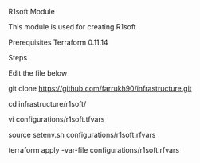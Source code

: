 R1soft Module

This module is used for creating R1soft

Prerequisites
Terraform 0.11.14




Steps

Edit the file below

git clone https://github.com/farrukh90/infrastructure.git

cd infrastructure/r1soft/

vi configurations/r1soft.tfvars







source setenv.sh configurations/r1soft.rfvars

terraform apply -var-file configurations/r1soft.rfvars